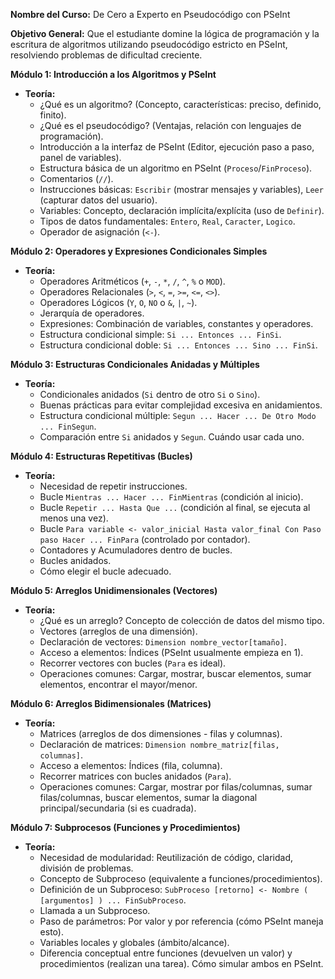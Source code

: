 **Nombre del Curso:** De Cero a Experto en Pseudocódigo con PSeInt

**Objetivo General:** Que el estudiante domine la lógica de programación y la escritura de algoritmos utilizando pseudocódigo estricto en PSeInt, resolviendo problemas de dificultad creciente.


**Módulo 1: Introducción a los Algoritmos y PSeInt**

*   **Teoría:**
    *   ¿Qué es un algoritmo? (Concepto, características: preciso, definido, finito).
    *   ¿Qué es el pseudocódigo? (Ventajas, relación con lenguajes de programación).
    *   Introducción a la interfaz de PSeInt (Editor, ejecución paso a paso, panel de variables).
    *   Estructura básica de un algoritmo en PSeInt (`Proceso`/`FinProceso`).
    *   Comentarios (`//`).
    *   Instrucciones básicas: `Escribir` (mostrar mensajes y variables), `Leer` (capturar datos del usuario).
    *   Variables: Concepto, declaración implícita/explícita (uso de `Definir`).
    *   Tipos de datos fundamentales: `Entero`, `Real`, `Caracter`, `Logico`.
    *   Operador de asignación (`<-`).
  
**Módulo 2: Operadores y Expresiones Condicionales Simples**

*   **Teoría:**
    *   Operadores Aritméticos (`+`, `-`, `*`, `/`, `^`, `%` o `MOD`).
    *   Operadores Relacionales (`>`, `<`, `=`, `>=`, `<=`, `<>`).
    *   Operadores Lógicos (`Y`, `O`, `NO` o `&`, `|`, `~`).
    *   Jerarquía de operadores.
    *   Expresiones: Combinación de variables, constantes y operadores.
    *   Estructura condicional simple: `Si ... Entonces ... FinSi`.
    *   Estructura condicional doble: `Si ... Entonces ... Sino ... FinSi`.

**Módulo 3: Estructuras Condicionales Anidadas y Múltiples**

*   **Teoría:**
    *   Condicionales anidados (`Si` dentro de otro `Si` o `Sino`).
    *   Buenas prácticas para evitar complejidad excesiva en anidamientos.
    *   Estructura condicional múltiple: `Segun ... Hacer ... De Otro Modo ... FinSegun`.
    *   Comparación entre `Si` anidados y `Segun`. Cuándo usar cada uno.


**Módulo 4: Estructuras Repetitivas (Bucles)**

*   **Teoría:**
    *   Necesidad de repetir instrucciones.
    *   Bucle `Mientras ... Hacer ... FinMientras` (condición al inicio).
    *   Bucle `Repetir ... Hasta Que ...` (condición al final, se ejecuta al menos una vez).
    *   Bucle `Para variable <- valor_inicial Hasta valor_final Con Paso paso Hacer ... FinPara` (controlado por contador).
    *   Contadores y Acumuladores dentro de bucles.
    *   Bucles anidados.
    *   Cómo elegir el bucle adecuado.


**Módulo 5: Arreglos Unidimensionales (Vectores)**

*   **Teoría:**
    *   ¿Qué es un arreglo? Concepto de colección de datos del mismo tipo.
    *   Vectores (arreglos de una dimensión).
    *   Declaración de vectores: `Dimension nombre_vector[tamaño]`.
    *   Acceso a elementos: Índices (PSeInt usualmente empieza en 1).
    *   Recorrer vectores con bucles (`Para` es ideal).
    *   Operaciones comunes: Cargar, mostrar, buscar elementos, sumar elementos, encontrar el mayor/menor.


**Módulo 6: Arreglos Bidimensionales (Matrices)**

*   **Teoría:**
    *   Matrices (arreglos de dos dimensiones - filas y columnas).
    *   Declaración de matrices: `Dimension nombre_matriz[filas, columnas]`.
    *   Acceso a elementos: Índices (fila, columna).
    *   Recorrer matrices con bucles anidados (`Para`).
    *   Operaciones comunes: Cargar, mostrar por filas/columnas, sumar filas/columnas, buscar elementos, sumar la diagonal principal/secundaria (si es cuadrada).

**Módulo 7: Subprocesos (Funciones y Procedimientos)**

*   **Teoría:**
    *   Necesidad de modularidad: Reutilización de código, claridad, división de problemas.
    *   Concepto de Subproceso (equivalente a funciones/procedimientos).
    *   Definición de un Subproceso: `SubProceso [retorno] <- Nombre ( [argumentos] ) ... FinSubProceso`.
    *   Llamada a un Subproceso.
    *   Paso de parámetros: Por valor y por referencia (cómo PSeInt maneja esto).
    *   Variables locales y globales (ámbito/alcance).
    *   Diferencia conceptual entre funciones (devuelven un valor) y procedimientos (realizan una tarea). Cómo simular ambos en PSeInt.
